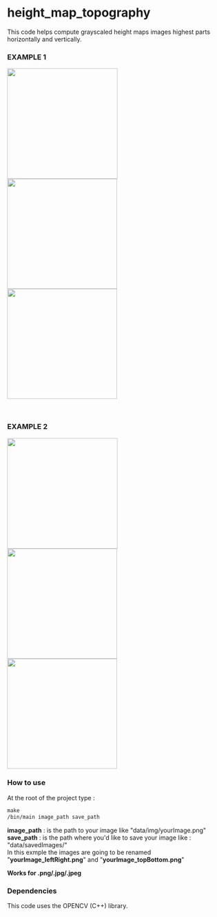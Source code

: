 # height_map_topography

This code helps compute grayscaled height maps images highest parts horizontally and vertically.

### EXAMPLE 1

<p>
  <img src="https://github.com/the-kim-jong-un/height_map_topography/blob/main/data/shape.png" width="256" height="256">
  <img src="https://github.com/the-kim-jong-un/height_map_topography/blob/main/data/shape_leftRight.png" width="255" height="255">
  <img src="https://github.com/the-kim-jong-un/height_map_topography/blob/main/data/shape_topBottom.png" width="255" height="255">
</p>

<br>

### EXAMPLE 2

<p>
  <img src="https://github.com/the-kim-jong-un/height_map_topography/blob/main/data/river.png" width="256" height="256">
  <img src="https://github.com/the-kim-jong-un/height_map_topography/blob/main/data/river_leftRight.png" width="255" height="255">
  <img src="https://github.com/the-kim-jong-un/height_map_topography/blob/main/data/river_topBottom.png" width="255" height="255">
</p>


### How to use
At the root of the project type :
```makefile
make 
/bin/main image_path save_path
```

**image_path** : is the path to your image like "data/img/yourImage.png" <br>
**save_path**  : is the path where you'd like to save your image like  : "data/savedImages/" <br>
In this exmple the images are going to be renamed "**yourImage_leftRight.png**" and "**yourImage_topBottom.png**"

**Works for .png/.jpg/.jpeg**

### Dependencies 
This code uses the OPENCV (C++) library.
